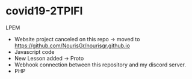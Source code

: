 # covid19-2TPIFI

LPEM

- Website project canceled on this repo -> moved to https://github.com/NourisGr/nourisgr.github.io
- Javascript code
- New Lesson added -> Proto 
- Webhook connection between this repository and my discord server.
- PHP
